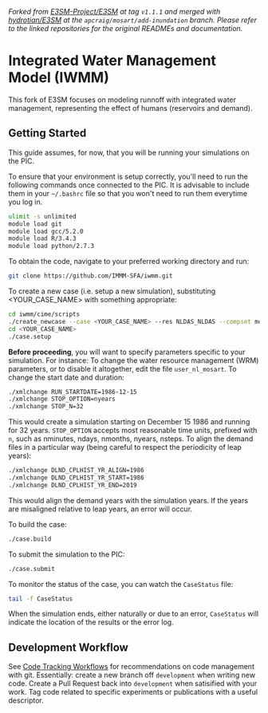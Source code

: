 *Forked from [E3SM-Project/E3SM](https://github.com/E3SM-Project/E3SM/tree/v1.1.1) at tag `v1.1.1` and merged with [hydrotian/E3SM](https://github.com/hydrotian/E3SM/tree/apcraig/mosart/add-inundation) at the `apcraig/mosart/add-inundation` branch. Please refer to the linked repositories for the original READMEs and documentation.*

Integrated Water Management Model (IWMM)
========================================

This fork of E3SM focuses on modeling runnoff with integrated water management, representing the effect of humans (reservoirs and demand).


Getting Started
---------------

This guide assumes, for now, that you will be running your simulations on the PIC.

To ensure that your environment is setup correctly, you'll need to run the following commands once connected to the PIC. It is advisable to include them in your `~/.bashrc` file so that you won't need to run them everytime you log in.

```bash
ulimit -s unlimited
module load git
module load gcc/5.2.0
module load R/3.4.3
module load python/2.7.3
```

To obtain the code, navigate to your preferred working directory and run:
```bash
git clone https://github.com/IMMM-SFA/iwmm.git
```

To create a new case (i.e. setup a new simulation), substituting <YOUR_CASE_NAME> with something appropriate:
```bash
cd iwmm/cime/scripts
./create_newcase --case <YOUR_CASE_NAME> --res NLDAS_NLDAS --compset mosart_runoff_driven --project IM3
cd <YOUR_CASE_NAME>
./case.setup
```

**Before proceeding**, you will want to specify parameters specific to your simulation. For instance:
To change the water resource management (WRM) parameters, or to disable it altogether, edit the file `user_nl_mosart`.
To change the start date and duration:
```bash
./xmlchange RUN_STARTDATE=1986-12-15
./xmlchange STOP_OPTION=nyears
./xmlchange STOP_N=32
```
This would create a simulation starting on December 15 1986 and running for 32 years. `STOP_OPTION` accepts most reasonable time units, prefixed with `n`, such as nminutes, ndays, nmonths, nyears, nsteps.
To align the demand files in a particular way (being careful to respect the periodicity of leap years):
```bash
./xmlchange DLND_CPLHIST_YR_ALIGN=1986
./xmlchange DLND_CPLHIST_YR_START=1986
./xmlchange DLND_CPLHIST_YR_END=2019
```
This would align the demand years with the simulation years. If the years are misaligned relative to leap years, an error will occur.

To build the case:
```bash
./case.build
```

To submit the simulation to the PIC:
```bash
./case.submit
```

To monitor the status of the case, you can watch the `CaseStatus` file:
```bash
tail -f CaseStatus
```

When the simulation ends, either naturally or due to an error, `CaseStatus` will indicate the location of the results or the error log.


Development Workflow
--------------------

See [Code Tracking Workflows](https://immm-sfa.atlassian.net/wiki/spaces/IP/pages/642809857/Code+Tracking+Workflows) for recommendations on code management with git. Essentially: create a new branch off `development` when writing new code. Create a Pull Request back into `development` when satisified with your work. Tag code related to specific experiments or publications with a useful descriptor.

